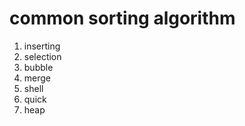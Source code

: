 common sorting algorithm
===========================

1. inserting
2. selection
3. bubble
4. merge
5. shell
6. quick
7. heap
